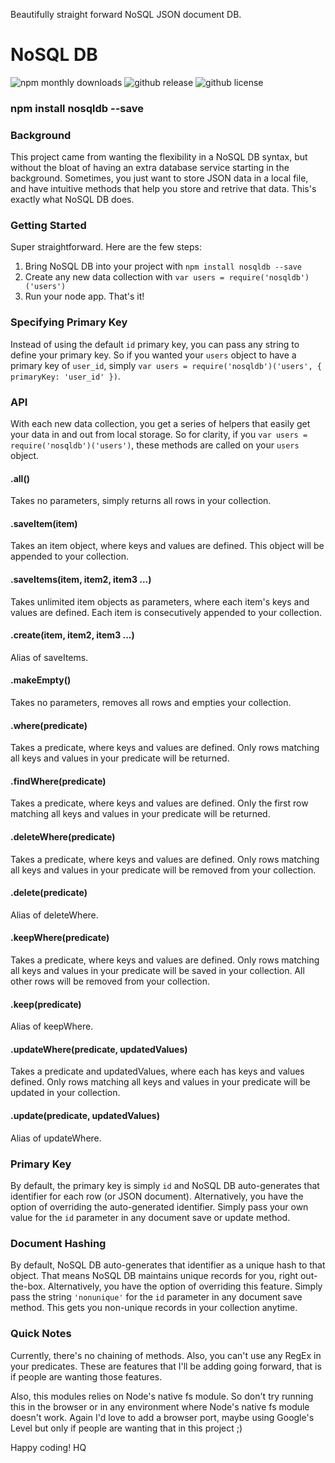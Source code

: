 Beautifully straight forward NoSQL JSON document DB.

# NoSQL DB

![npm monthly downloads](https://img.shields.io/npm/dm/nosqldb.svg)
![github release](https://img.shields.io/github/release/haseebnqureshi/nosqldb.svg)
![github license](https://img.shields.io/github/license/haseebnqureshi/nosqldb.svg)

### npm install nosqldb --save

### Background
This project came from wanting the flexibility in a NoSQL DB syntax, but without the bloat of having an extra database service starting in the background. Sometimes, you just want to store JSON data in a local file, and have intuitive methods that help you store and retrive that data. This's exactly what NoSQL DB does.

### Getting Started
Super straightforward. Here are the few steps:
1. Bring NoSQL DB into your project with ```npm install nosqldb --save```
2. Create any new data collection with ```var users = require('nosqldb')('users')```
3. Run your node app. That's it!

### Specifying Primary Key
Instead of using the default ```id``` primary key, you can pass any string to define your primary key. So if you wanted your ```users``` object to have a primary key of ```user_id```, simply ```var users = require('nosqldb')('users', { primaryKey: 'user_id' })```.

### API 
With each new data collection, you get a series of helpers that easily get your data in and out from local storage. So for clarity, if you ```var users = require('nosqldb')('users')```, these methods are called on your ```users``` object.

#### .all()
Takes no parameters, simply returns all rows in your collection.

#### .saveItem(item)
Takes an item object, where keys and values are defined. This object will be appended to your collection.

#### .saveItems(item, item2, item3 ...)
Takes unlimited item objects as parameters, where each item's keys and values are defined. Each item is consecutively appended to your collection.

#### .create(item, item2, item3 ...) 
Alias of saveItems.

#### .makeEmpty()
Takes no parameters, removes all rows and empties your collection.

#### .where(predicate)
Takes a predicate, where keys and values are defined. Only rows matching all keys and values in your predicate will be returned.

#### .findWhere(predicate)
Takes a predicate, where keys and values are defined. Only the first row matching all keys and values in your predicate will be returned.

#### .deleteWhere(predicate)
Takes a predicate, where keys and values are defined. Only rows matching all keys and values in your predicate will be removed from your collection.

#### .delete(predicate)
Alias of deleteWhere.

#### .keepWhere(predicate)
Takes a predicate, where keys and values are defined. Only rows matching all keys and values in your predicate will be saved in your collection. All other rows will be removed from your collection.

#### .keep(predicate)
Alias of keepWhere.

#### .updateWhere(predicate, updatedValues)
Takes a predicate and updatedValues, where each has keys and values defined. Only rows matching all keys and values in your predicate will be updated in your collection.

#### .update(predicate, updatedValues)
Alias of updateWhere.

### Primary Key
By default, the primary key is simply ```id``` and NoSQL DB auto-generates that identifier for each row (or JSON document). Alternatively, you have the option of overriding the auto-generated identifier. Simply pass your own value for the ```id``` parameter in any document save or update method.

### Document Hashing
By default, NoSQL DB auto-generates that identifier as a unique hash to that object. That means NoSQL DB maintains unique records for you, right out-the-box. Alternatively, you have the option of overriding this feature. Simply pass the string ```'nonunique'``` for the ```id``` parameter in any document save method. This gets you non-unique records in your collection anytime.

### Quick Notes
Currently, there's no chaining of methods. Also, you can't use any RegEx in your predicates. These are features that I'll be adding going forward, that is if people are wanting those features. 

Also, this modules relies on Node's native fs module. So don't try running this in the browser or in any environment where Node's native fs module doesn't work. Again I'd love to add a browser port, maybe using Google's Level but only if people are wanting that in this project ;)

Happy coding!
HQ

